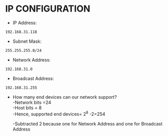 # IP CONFIGURATION
- IP Address:
```
192.168.31.118
```

- Subnet Mask:
```
255.255.255.0/24
```

- Network Address:
```
192.168.31.0
```

- Broadcast Address:
```
192.168.31.255
```

- How many end devices can our network support?<br>
    -Network bits =24 <br>
    -Host bits = 8 <br>
    -Hence, supported end devices= 2<sup>8</sup> -2=254

    -Subtracted 2 because one for Network Address and one for Broadcast Address